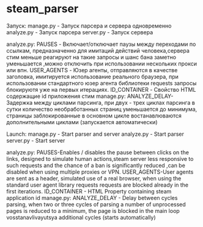 # steam_parser

Запуск: manage.py - Запуск парсера и сервера одновременно
        analyze.py - Запуск парсера
        server.py  - Запуск сервера
      
analyze.py: PAUSES - Включает/отключает паузы между переходами по ссылкам, предназначенно для имитаций действий человека,сервера стим меньше реагируют на такие запросы и шанс бана заметно уменьшается ,можно отключить при использовании нескольких прокси или впн.
            USER_AGENTS - Юзер агенты, отправляются в качестве заголовка, имитируется использование реального браузера, при использовании стандартного юзер агента библиотеки requests запросы блокируютя уже на первых итерациях.
            ID_CONTAINER - Свойство HTML содержащие id приложения стим
manage.py: ANALYZE_DELAY- Задержка между циклами парсинга, при двух - трех циклах парсинга в сутки количество необработанных страниц уменьшается до минимума, страницы заблокированные в основном цикле востанавлюваются дополнительными циклами (запускается автоматически)


Launch: manage.py - Start parser and server
        analyze.py - Start parser
        server.py - Start server
        
analyze.py: PAUSES-Enables / disables the pause between clicks on the links, designed to simulate human actions,steam server less responsive to such requests and the chance of a ban is significantly reduced ,can be disabled when using multiple proxies or VPN.
            USER_AGENTS-User agents are sent as a header, simulated use of a real browser, when using the standard user agent library requests requests are blocked already in the first iterations.
            ID_CONTAINER - HTML Property containing steam application id
manage.py:  ANALYZE_DELAY - Delay between cycles parsing, when two or three cycles of parsing a number of unprocessed pages is reduced to a minimum, the page is blocked in the main loop vosstanavlivayutsya additional cycles (starts automatically)        
